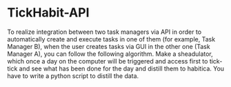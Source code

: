 # TickHabit-API
To realize integration between two task managers via API in order to automatically create and execute tasks in one of them (for example, Task Manager B), when the user creates tasks via GUI in the other one (Task Manager A), you can follow the following algorithm. Make a sheadulator, which once a day on the computer will be triggered and access first to tick-tick and see what has been done for the day and distill them to habitica. You have to write a python script to distill the data.

